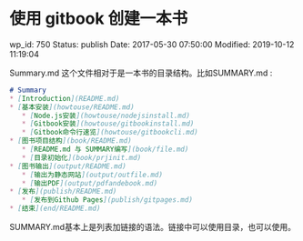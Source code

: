 # 使用 gitbook 创建一本书


wp_id: 750
Status: publish
Date: 2017-05-30 07:50:00
Modified: 2019-10-12 11:19:04


Summary.md 这个文件相对于是一本书的目录结构。比如SUMMARY.md :

```markdown
# Summary
* [Introduction](README.md)
* [基本安装](howtouse/README.md)
   * [Node.js安装](howtouse/nodejsinstall.md)
   * [Gitbook安装](howtouse/gitbookinstall.md)
   * [Gitbook命令行速览](howtouse/gitbookcli.md)
* [图书项目结构](book/README.md)
   * [README.md 与 SUMMARY编写](book/file.md)
   * [目录初始化](book/prjinit.md)
* [图书输出](output/README.md)
   * [输出为静态网站](output/outfile.md)
   * [输出PDF](output/pdfandebook.md)
* [发布](publish/README.md)
   * [发布到Github Pages](publish/gitpages.md)
* [结束](end/README.md)
```

SUMMARY.md基本上是列表加链接的语法。链接中可以使用目录，也可以使用。